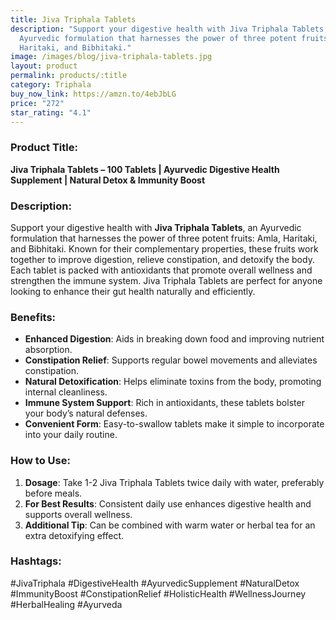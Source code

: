```yaml
---
title: Jiva Triphala Tablets
description: "Support your digestive health with Jiva Triphala Tablets, an
  Ayurvedic formulation that harnesses the power of three potent fruits: Amla,
  Haritaki, and Bibhitaki."
image: /images/blog/jiva-triphala-tablets.jpg
layout: product
permalink: products/:title
category: Triphala
buy_now_link: https://amzn.to/4ebJbLG
price: "272"
star_rating: "4.1"
---
```

### Product Title:
**Jiva Triphala Tablets – 100 Tablets | Ayurvedic Digestive Health Supplement | Natural Detox & Immunity Boost**

### Description:
Support your digestive health with **Jiva Triphala Tablets**, an Ayurvedic formulation that harnesses the power of three potent fruits: Amla, Haritaki, and Bibhitaki. Known for their complementary properties, these fruits work together to improve digestion, relieve constipation, and detoxify the body. Each tablet is packed with antioxidants that promote overall wellness and strengthen the immune system. Jiva Triphala Tablets are perfect for anyone looking to enhance their gut health naturally and efficiently.

### Benefits:
- **Enhanced Digestion**: Aids in breaking down food and improving nutrient absorption.
- **Constipation Relief**: Supports regular bowel movements and alleviates constipation.
- **Natural Detoxification**: Helps eliminate toxins from the body, promoting internal cleanliness.
- **Immune System Support**: Rich in antioxidants, these tablets bolster your body’s natural defenses.
- **Convenient Form**: Easy-to-swallow tablets make it simple to incorporate into your daily routine.

### How to Use:
1. **Dosage**: Take 1-2 Jiva Triphala Tablets twice daily with water, preferably before meals.
2. **For Best Results**: Consistent daily use enhances digestive health and supports overall wellness.
3. **Additional Tip**: Can be combined with warm water or herbal tea for an extra detoxifying effect.

### Hashtags:
#JivaTriphala #DigestiveHealth #AyurvedicSupplement #NaturalDetox #ImmunityBoost #ConstipationRelief #HolisticHealth #WellnessJourney #HerbalHealing #Ayurveda
